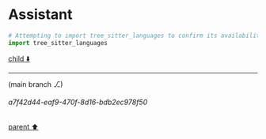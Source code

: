 # Assistant

```python
# Attempting to import tree_sitter_languages to confirm its availability in the environment
import tree_sitter_languages
```

[child ⬇️](#a7f42d44-eaf9-470f-8d16-bdb2ec978f50)

---

(main branch ⎇)
###### a7f42d44-eaf9-470f-8d16-bdb2ec978f50
[parent ⬆️](#045edc10-30d1-48ea-bb41-220777b13f26)
